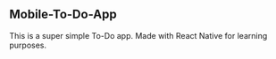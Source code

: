 ## Mobile-To-Do-App

This is a super simple To-Do app. Made with React Native for learning purposes.
